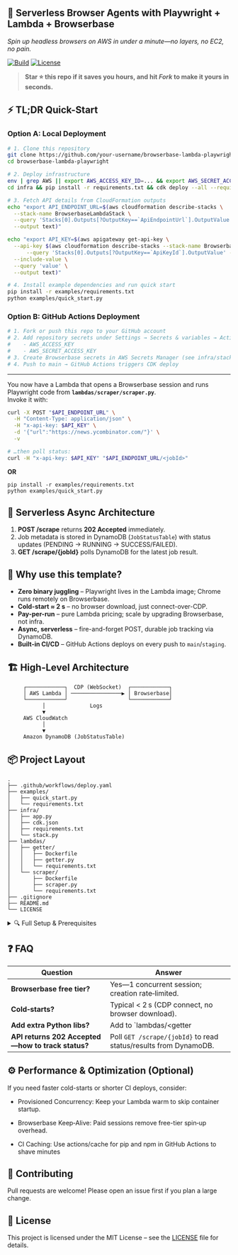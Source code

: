 ## 🚀 Serverless Browser Agents with Playwright + Lambda + Browserbase
*Spin up headless browsers on AWS in under a minute—no layers, no EC2, no pain.*

[![Build](https://github.com/derekmeegan/browserbase-lambda-playwright/actions/workflows/deploy.yaml/badge.svg)](../../actions/workflows/deploy.yaml)
[![License](https://img.shields.io/badge/license-MIT-green.svg)](LICENSE)

> **Star ⭐ this repo if it saves you hours, and hit _Fork_ to make it yours in seconds.**

## ⚡ TL;DR Quick-Start

### Option A: Local Deployment

```bash
# 1. Clone this repository
git clone https://github.com/your-username/browserbase-lambda-playwright.git
cd browserbase-lambda-playwright

# 2. Deploy infrastructure
env | grep AWS || export AWS_ACCESS_KEY_ID=... && export AWS_SECRET_ACCESS_KEY=...
cd infra && pip install -r requirements.txt && cdk deploy --all --require-approval never

# 3. Fetch API details from CloudFormation outputs
echo "export API_ENDPOINT_URL=$(aws cloudformation describe-stacks \
  --stack-name BrowserbaseLambdaStack \
  --query 'Stacks[0].Outputs[?OutputKey==`ApiEndpointUrl`].OutputValue' \
  --output text)"

echo "export API_KEY=$(aws apigateway get-api-key \
  --api-key $(aws cloudformation describe-stacks --stack-name BrowserbaseLambdaStack \
      --query 'Stacks[0].Outputs[?OutputKey==`ApiKeyId`].OutputValue' --output text) \
  --include-value \
  --query 'value' \
  --output text)"

# 4. Install example dependencies and run quick start
pip install -r examples/requirements.txt
python examples/quick_start.py
```

### Option B: GitHub Actions Deployment

```bash
# 1. Fork or push this repo to your GitHub account
# 2. Add repository secrets under Settings → Secrets & variables → Actions:
#    - AWS_ACCESS_KEY
#    - AWS_SECRET_ACCESS_KEY
# 3. Create Browserbase secrets in AWS Secrets Manager (see infra/stack.py env names)
# 4. Push to main → GitHub Actions triggers CDK deploy
```

---

You now have a Lambda that opens a Browserbase session and runs Playwright code from **`lambdas/scraper/scraper.py`**.  
Invoke it with:

```bash
curl -X POST "$API_ENDPOINT_URL" \
  -H "Content-Type: application/json" \
  -H "x-api-key: $API_KEY" \
  -d '{"url":"https://news.ycombinator.com/"}' \
  -v

# …then poll status:
curl -H "x-api-key: $API_KEY" "$API_ENDPOINT_URL/<jobId>"
```

**OR**

```
pip install -r examples/requirements.txt
python examples/quick_start.py
```

## 🔄 Serverless Async Architecture

1. **POST /scrape** returns **202 Accepted** immediately.  
2. Job metadata is stored in DynamoDB (`JobStatusTable`) with status updates (PENDING → RUNNING → SUCCESS/FAILED).  
3. **GET /scrape/{jobId}** polls DynamoDB for the latest job result.  

## 🚀 Why use this template?

* **Zero binary juggling** – Playwright lives in the Lambda image; Chrome runs remotely on Browserbase.  
* **Cold-start ≈ 2 s** – no browser download, just connect-over-CDP.  
* **Pay-per-run** – pure Lambda pricing; scale by upgrading Browserbase, not infra.  
* **Async, serverless** – fire-and-forget POST, durable job tracking via DynamoDB.  
* **Built-in CI/CD** – GitHub Actions deploys on every push to `main`/`staging`.

## 🏗️ High-Level Architecture

```text
     ┌────────────┐  CDP (WebSocket)  ┌────────────┐
     │ AWS Lambda │ ────────────────▶ │ Browserbase│
     └────────────┘                   └────────────┘
           │              Logs
           ▼
     AWS CloudWatch
           │
           ▼
     Amazon DynamoDB (JobStatusTable)
```  

## 📦 Project Layout

```
.
├── .github/workflows/deploy.yaml
├── examples/
│   ├── quick_start.py
│   └── requirements.txt
├── infra/
│   ├── app.py
│   ├── cdk.json
│   ├── requirements.txt
│   └── stack.py
├── lambdas/
│   ├── getter/
│   │   ├── Dockerfile
│   │   ├── getter.py
│   │   └── requirements.txt
│   └── scraper/
│       ├── Dockerfile
│       ├── scraper.py
│       └── requirements.txt
├── .gitignore
├── README.md
└── LICENSE
```

<details>
<summary>🔍 Full Setup & Prerequisites</summary>

### Requirements

| Tool                      | Version      |
| ------------------------- | ------------ |
| AWS CLI                   | any 2.x      |
| Docker                    | ≥ 20.10      |
| Node & npm                | any LTS      |
| Python                    | 3.12+        |
| Browserbase account       | free tier OK |

### 1. Install the AWS CLI

```bash
# macOS (Homebrew)
brew install awscli
```

(See AWS docs for Windows/Linux.)

### 2. Configure AWS

```bash
aws configure  # supply keys & default region, e.g. us-east-1
```

### 3. Add Browserbase secrets to AWS Secrets Manager

```bash
aws secretsmanager create-secret \
  --name BrowserbaseLambda/BrowserbaseApiKey \
  --secret-string '{"BROWSERBASE_API_KEY":"$BROWSERBASE_API_KEY"}'

aws secretsmanager create-secret \
  --name BrowserbaseLambda/BrowserbaseProjectId \
  --secret-string '{"BROWSERBASE_PROJECT_ID":"$BROWSERBASE_PROJECT_ID"}'
```

### 4. (Optional) Local Playwright install

```bash
pip install playwright && python -m playwright install
```

</details>

## ❓ FAQ

| Question                                          | Answer                                                                              |
| ------------------------------------------------- | ------------------------------------------------------------------------------------ |
| **Browserbase free tier?**                        | Yes—1 concurrent session; creation rate‑limited.                                     |
| **Cold‑starts?**                                  | Typical < 2 s (CDP connect, no browser download).                                    |
| **Add extra Python libs?**                        | Add to `lambdas/<getter|scraper>/requirements.txt`, rebuild images, push → redeploy. |
| **API returns 202 Accepted—how to track status?** | Poll `GET /scrape/{jobId}` to read status/results from DynamoDB.                     |

## ⚙️ Performance & Optimization (Optional)

If you need faster cold-starts or shorter CI deploys, consider:

- Provisioned Concurrency: Keep your Lambda warm to skip container startup.

- Browserbase Keep‑Alive: Paid sessions remove free-tier spin‑up overhead.

- CI Caching: Use actions/cache for pip and npm in GitHub Actions to shave minutes

## 🤝 Contributing

Pull requests are welcome! Please open an issue first if you plan a large change.

## 📄 License

This project is licensed under the MIT License – see the [LICENSE](LICENSE) file for details.

